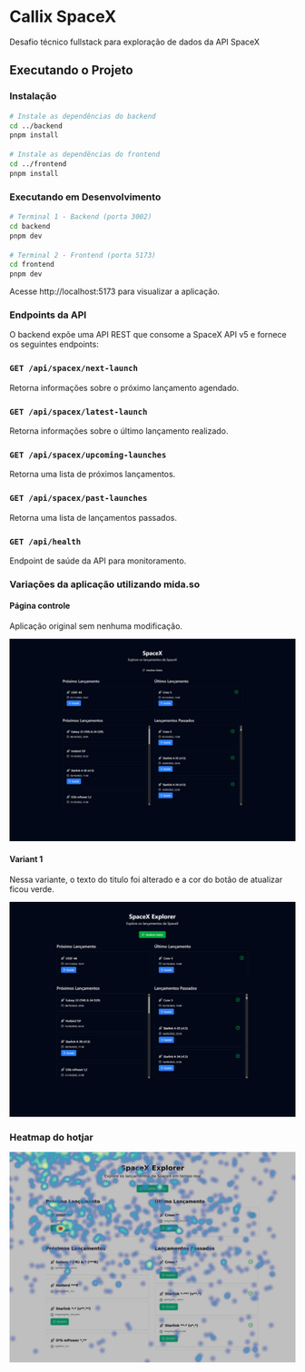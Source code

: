 # Callix SpaceX
Desafio técnico fullstack para exploração de dados da API SpaceX

## Executando o Projeto

### Instalação
```bash
# Instale as dependências do backend
cd ../backend
pnpm install

# Instale as dependências do frontend
cd ../frontend
pnpm install
```

### Executando em Desenvolvimento
```bash
# Terminal 1 - Backend (porta 3002)
cd backend
pnpm dev

# Terminal 2 - Frontend (porta 5173)
cd frontend
pnpm dev
```

Acesse http://localhost:5173 para visualizar a aplicação.

### Endpoints da API

O backend expõe uma API REST que consome a SpaceX API v5 e fornece os seguintes endpoints:

### `GET /api/spacex/next-launch`
Retorna informações sobre o próximo lançamento agendado.

### `GET /api/spacex/latest-launch`
Retorna informações sobre o último lançamento realizado.

### `GET /api/spacex/upcoming-launches`
Retorna uma lista de próximos lançamentos.

### `GET /api/spacex/past-launches`
Retorna uma lista de lançamentos passados.

### `GET /api/health`
Endpoint de saúde da API para monitoramento.

### Variações da aplicação utilizando mida.so

#### Página controle

Aplicação original sem nenhuma modificação.

![Image](./images/control.png)

#### Variant 1

Nessa variante, o texto do titulo foi alterado e a cor do botão de atualizar ficou verde.

![Image](./images/variant_1.png)


### Heatmap do hotjar

![Image](./images/hotjar.jpg)